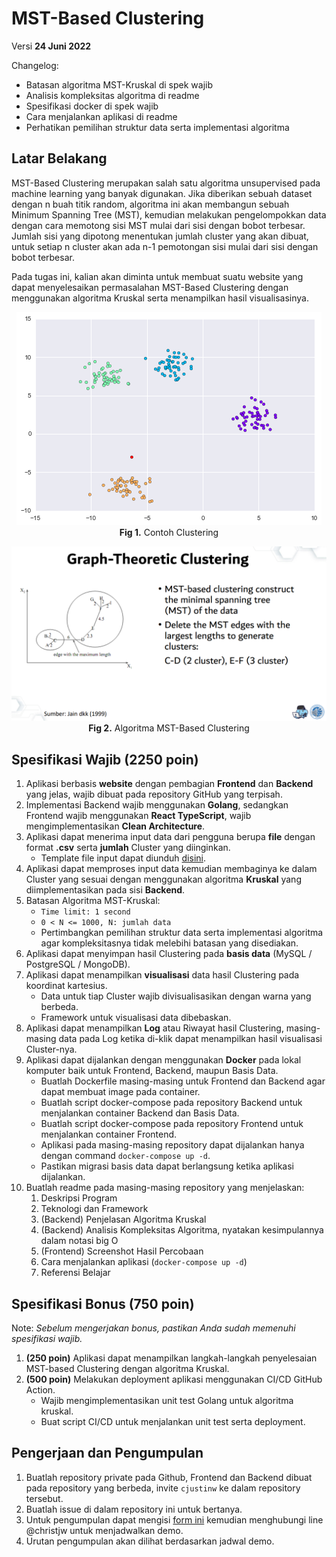 # MST-Based Clustering

Versi **24 Juni 2022**

Changelog:
- Batasan algoritma MST-Kruskal di spek wajib
- Analisis kompleksitas algoritma di readme
- Spesifikasi docker di spek wajib
- Cara menjalankan aplikasi di readme
- Perhatikan pemilihan struktur data serta implementasi algoritma

## Latar Belakang

MST-Based Clustering merupakan salah satu algoritma unsupervised pada machine learning yang banyak digunakan. Jika diberikan sebuah dataset dengan n buah titik random, algoritma ini akan membangun sebuah Minimum Spanning Tree (MST), kemudian melakukan pengelompokkan data dengan cara memotong sisi MST mulai dari sisi dengan bobot terbesar. Jumlah sisi yang dipotong menentukan jumlah cluster yang akan dibuat, untuk setiap n cluster akan ada n-1 pemotongan sisi mulai dari sisi dengan bobot terbesar.

Pada tugas ini, kalian akan diminta untuk membuat suatu website yang dapat menyelesaikan permasalahan MST-Based Clustering dengan menggunakan algoritma Kruskal serta menampilkan hasil visualisasinya.

<div align="center">
  
![](img/MST-Based-Clustering.png)
<br>
**Fig 1.** Contoh Clustering
<br>

![](img/MST-Based-Clustering-2.png)
<br>
**Fig 2.** Algoritma MST-Based Clustering
<br>

</div>

## Spesifikasi Wajib (2250 poin)

1. Aplikasi berbasis **website** dengan pembagian **Frontend** dan **Backend** yang jelas, wajib dibuat pada repository GitHub yang terpisah.
2. Implementasi Backend wajib menggunakan **Golang**, sedangkan Frontend wajib menggunakan **React TypeScript**, wajib mengimplementasikan **Clean Architecture**.
3. Aplikasi dapat menerima input data dari pengguna berupa **file** dengan format **.csv** serta **jumlah** Cluster yang diinginkan.
   - Template file input dapat diunduh [disini](https://docs.google.com/spreadsheets/d/1FHKvnb7KbQaX8aEFsx9fMyq8OHLKtHJRV4kjFYcApYg/edit?usp=sharing).
4. Aplikasi dapat memproses input data kemudian membaginya ke dalam Cluster yang sesuai dengan menggunakan algoritma **Kruskal** yang diimplementasikan pada sisi **Backend**.
5. Batasan Algoritma MST-Kruskal:
   - `Time limit: 1 second`
   - `0 < N <= 1000, N: jumlah data`
   - Pertimbangkan pemilihan struktur data serta implementasi algoritma agar kompleksitasnya tidak melebihi batasan yang disediakan.
6. Aplikasi dapat menyimpan hasil Clustering pada **basis data** (MySQL / PostgreSQL / MongoDB).
7. Aplikasi dapat menampilkan **visualisasi** data hasil Clustering pada koordinat kartesius.
   - Data untuk tiap Cluster wajib divisualisasikan dengan warna yang berbeda.
   - Framework untuk visualisasi data dibebaskan.
8. Aplikasi dapat menampilkan **Log** atau Riwayat hasil Clustering, masing-masing data pada Log ketika di-klik dapat menampilkan hasil visualisasi Cluster-nya.
9. Aplikasi dapat dijalankan dengan menggunakan **Docker** pada lokal komputer baik untuk Frontend, Backend, maupun Basis Data.
   - Buatlah Dockerfile masing-masing untuk Frontend dan Backend agar dapat membuat image pada container.
   - Buatlah script docker-compose pada repository Backend untuk menjalankan container Backend dan Basis Data.
   - Buatlah script docker-compose pada repository Frontend untuk menjalankan container Frontend.
   - Aplikasi pada masing-masing repository dapat dijalankan hanya dengan command `docker-compose up -d`.
   - Pastikan migrasi basis data dapat berlangsung ketika aplikasi dijalankan.
10. Buatlah readme pada masing-masing repository yang menjelaskan:
    1. Deskripsi Program
    2. Teknologi dan Framework 
    3. (Backend) Penjelasan Algoritma Kruskal 
    4. (Backend) Analisis Kompleksitas Algoritma, nyatakan kesimpulannya dalam notasi big O 
    5. (Frontend) Screenshot Hasil Percobaan 
    6. Cara menjalankan aplikasi (`docker-compose up -d`)
    7. Referensi Belajar

## Spesifikasi Bonus (750 poin)

Note: _Sebelum mengerjakan bonus, pastikan Anda sudah memenuhi spesifikasi wajib._

1. **(250 poin)** Aplikasi dapat menampilkan langkah-langkah penyelesaian MST-based Clustering dengan algoritma Kruskal.
2. **(500 poin)** Melakukan deployment aplikasi menggunakan CI/CD GitHub Action.
   - Wajib mengimplementasikan unit test Golang untuk algoritma kruskal.
   - Buat script CI/CD untuk menjalankan unit test serta deployment.

## Pengerjaan dan Pengumpulan

1. Buatlah repository private pada Github, Frontend dan Backend dibuat pada repository yang berbeda, invite `cjustinw` ke dalam repository tersebut.
2. Buatlah issue di dalam repository ini untuk bertanya.
3. Untuk pengumpulan dapat mengisi [form ini](https://forms.gle/CxGBkHJpvZKQ6sBq6) kemudian menghubungi line @christjw untuk menjadwalkan demo.
4. Urutan pengumpulan akan dilihat berdasarkan jadwal demo.

